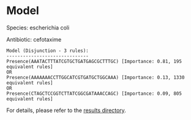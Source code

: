
# Model

Species: escherichia coli

Antibiotic: cefotaxime

```
Model (Disjunction - 3 rules):
------------------------------
Presence(AAATACTTTATCGTGCTGATGAGCGCTTTGC) [Importance: 0.81, 195 equivalent rules]
OR
Presence(AAAAAAACCTTGGCATCGTGATGCTGGCAAA) [Importance: 0.13, 1330 equivalent rules]
OR
Presence(CTAGCTCCGGTCTTATCGGCGATAAACCAGC) [Importance: 0.09, 805 equivalent rules]

```

For details, please refer to the [results directory](../../../../../results/scm_b/escherichia+coli/cefotaxime/repeat_2/).

